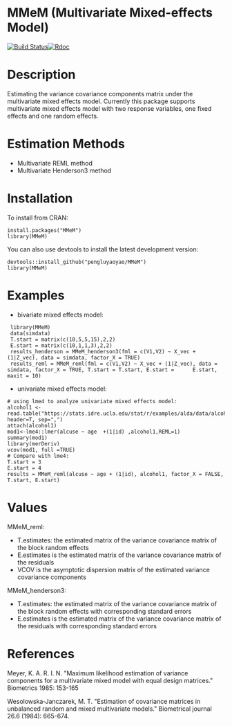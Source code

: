 # MMeM (Multivariate Mixed-effects Model) 
[![Build Status](https://travis-ci.org/pengluyaoyao/MMeM.svg?branch=master)](https://travis-ci.org/pengluyaoyao/MMeM)[![Rdoc](http://www.rdocumentation.org/badges/version/MMeM)](http://www.rdocumentation.org/packages/MMeM) 

# Description

Estimating the variance covariance components matrix under the multivariate mixed effects model. Currently this package supports multivariate mixed effects model with two response variables, one fixed effects and one random effects.

# Estimation Methods

- Multivariate REML method  
- Multivariate Henderson3 method

# Installation
To install from CRAN:

```
install.packages("MMeM")
library(MMeM)
```

You can also use devtools to install the latest development version:

```
devtools::install_github("pengluyaoyao/MMeM")
library(MMeM)
```

# Examples

- bivariate mixed effects model:

```
 library(MMeM)
 data(simdata)
 T.start = matrix(c(10,5,5,15),2,2)
 E.start = matrix(c(10,1,1,3),2,2)
 results_henderson = MMeM_henderson3(fml = c(V1,V2) ~ X_vec + (1|Z_vec), data = simdata, factor_X = TRUE)
 results_reml = MMeM_reml(fml = c(V1,V2) ~ X_vec + (1|Z_vec), data = simdata, factor_X = TRUE, T.start = T.start, E.start =      E.start, maxit = 10)
```
- univariate mixed effects model:
```
# using lme4 to analyze univariate mixed effects model:
alcohol1 <- read.table("https://stats.idre.ucla.edu/stat/r/examples/alda/data/alcohol1_pp.txt", header=T, sep=",")
attach(alcohol1)
mod1<-lme4::lmer(alcuse ~ age  +(1|id) ,alcohol1,REML=1)
summary(mod1)
library(merDeriv)
vcov(mod1, full =TRUE)
# Compare with lme4:
T.start = 3
E.start = 4
results = MMeM_reml(alcuse ~ age + (1|id), alcohol1, factor_X = FALSE, T.start, E.start)
```
# Values
MMeM_reml: 
- T.estimates: the estimated matrix of the variance covariance matrix of the block random effects 
- E.estimates is the estimated matrix of the variance covariance matrix of the residuals 
- VCOV is the asymptotic dispersion matrix of the estimated variance covariance components

MMeM_henderson3: 
- T.estimates: the estimated matrix of the variance covariance matrix of the block random effects with corresponding standard errors
- E.estimates is the estimated matrix of the variance covariance matrix of the residuals with corresponding standard errors


# References

Meyer, K. A. R. I. N. "Maximum likelihood estimation of variance components for a multivariate mixed model with equal design matrices." Biometrics 1985: 153-165

Wesolowska‐Janczarek, M. T. "Estimation of covariance matrices in unbalanced random and mixed multivariate models." Biometrical journal 26.6 (1984): 665-674.
